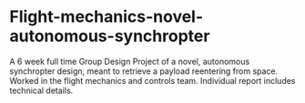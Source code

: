 # Flight-mechanics-novel-autonomous-synchropter
A 6 week full time Group Design Project of a novel, autonomous synchropter design, meant to retrieve a payload reentering from space. Worked in the flight mechanics and controls team. Individual report includes technical details. 
